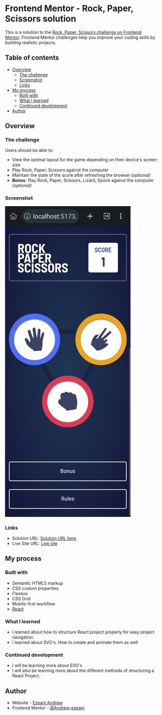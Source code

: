 # Frontend Mentor - Rock, Paper, Scissors solution

This is a solution to the [Rock, Paper, Scissors challenge on Frontend Mentor](https://www.frontendmentor.io/challenges/rock-paper-scissors-game-pTgwgvgH). Frontend Mentor challenges help you improve your coding skills by building realistic projects.

## Table of contents

- [Overview](#overview)
  - [The challenge](#the-challenge)
  - [Screenshot](#screenshot)
  - [Links](#links)
- [My process](#my-process)
  - [Built with](#built-with)
  - [What I learned](#what-i-learned)
  - [Continued development](#continued-development)
- [Author](#author)

## Overview

### The challenge

Users should be able to:

- View the optimal layout for the game depending on their device's screen size
- Play Rock, Paper, Scissors against the computer
- Maintain the state of the score after refreshing the browser _(optional)_
- **Bonus**: Play Rock, Paper, Scissors, Lizard, Spock against the computer _(optional)_

### Screenshot

![A Screenshot of the mobile view](./src/assets/mobile-view.jpg)

### Links

- Solution URL: [Solution URL here](https://github.com/ezeaniiandrew/rock-paper-scissors)
- Live Site URL: [Live site](https://ezeaniiandrew.github.io/rock-paper-scissors/)

## My process

### Built with

- Semantic HTML5 markup
- CSS custom properties
- Flexbox
- CSS Grid
- Mobile-first workflow
- [React](https://reactjs.org/)

### What I learned

- I learned about how to structure React project properly for easy project
  navigation.
- I learned about SVG's. How to create and animate them as well

### Continued development

- I will be learning more about SVG's
- I will also be learning more about the different methods of structuring a React Project.

## Author

- Website - [Ezeani Andrew](https://github.com/ezeaniiandrew)
- Frontend Mentor - [@Andrew-ezeani](https://www.frontendmentor.io/profile/Andrew-ezeani)
